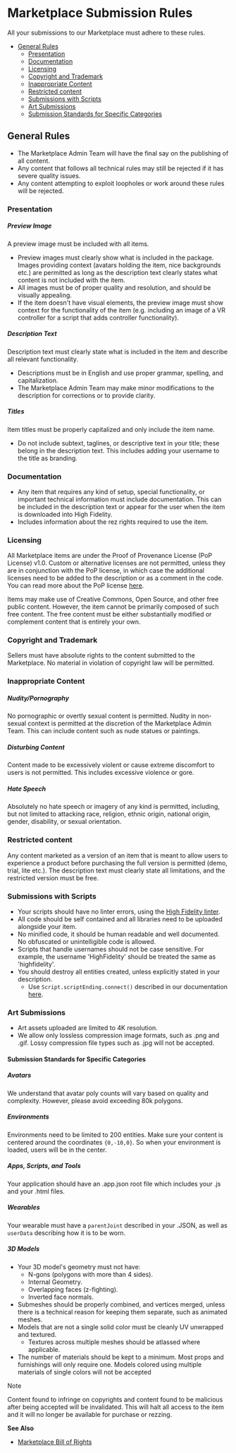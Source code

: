 # Marketplace Submission Rules

All your submissions to our Marketplace must adhere to these rules.

+ [General Rules](#general-rules)
    + [Presentation](#presentation)
    + [Documentation](#documentation)
    + [Licensing](#licensing)
    + [Copyright and Trademark](#copyright-and-trademark)
    + [Inappropriate Content](#inappropriate-content)
    + [Restricted content](#Restricted-content)
    + [Submissions with Scripts](#submissions-with-scripts)
    + [Art Submissions](#art-submissions)
    + [Submission Standards for Specific Categories](#submission-standards-for-specific-categories)

## General Rules

+ The Marketplace Admin Team will have the final say on the publishing of all content.
+ Any content that follows all technical rules may still be rejected if it has severe quality issues.
+ Any content attempting to exploit loopholes or work around these rules will be rejected.

### Presentation
##### Preview Image
A preview image must be included with all items. 

+ Preview images must clearly show what is included in the package. Images providing context (avatars holding the item, nice backgrounds etc.) are permitted as long as the description text clearly states what content is not included with the item. 
+ All images must be of proper quality and resolution, and should be visually appealing. 
+ If the item doesn't have visual elements, the preview image must show context for the functionality of the item (e.g. including an image of a VR controller for a script that adds controller functionality).

##### Description Text
Description text must clearly state what is included in the item and describe all relevant functionality. 

+ Descriptions must be in English and use proper grammar, spelling, and capitalization. 
+ The Marketplace Admin Team may make minor modifications to the description for corrections or to provide clarity. 

##### Titles
Item titles must be properly capitalized and only include the item name. 

+ Do not include subtext, taglines, or descriptive text in your title; these belong in the description text. This includes adding your username to the title as branding.

### Documentation
+ Any item that requires any kind of setup, special functionality, or important technical information must include documentation. This can be included in the description text or appear for the user when the item is downloaded into High Fidelity. 
+ Includes information about the rez rights required to use the item.

### Licensing
All Marketplace items are under the Proof of Provenance License (PoP License) v1.0. Custom or alternative licenses are not permitted, unless they are in conjunction with the PoP license, in which case the additional licenses need to be added to the description or as a comment in the code. You can read more about the PoP license [here](https://digitalassetregistry.com/PoP-License/v1/).

Items may make use of Creative Commons, Open Source, and other free public content. However, the item cannot be primarily composed of such free content. The free content must be either substantially modified or complement content that is entirely your own.

### Copyright and Trademark
Sellers must have absolute rights to the content submitted to the Marketplace. No material in violation of copyright law will be permitted.

### Inappropriate Content
##### Nudity/Pornography
No pornographic or overtly sexual content is permitted. Nudity in non-sexual context is permitted at the discretion of the Marketplace Admin Team. This can include content such as nude statues or paintings.
##### Disturbing Content
Content made to be excessively violent or cause extreme discomfort to users is not permitted. This includes excessive violence or gore.
##### Hate Speech
Absolutely no hate speech or imagery of any kind is permitted, including, but not limited to attacking race, religion, ethnic origin, national origin, gender, disability, or sexual orientation.

### Restricted content
Any content marketed as a version of an item that is meant to allow users to experience a product before purchasing the full version is permitted (demo, trial, lite etc.). The description text must clearly state all limitations, and the restricted version must be free. 

### Submissions with Scripts
+ Your scripts should have no linter errors, using the [High Fidelity linter](https://github.com/highfidelity/hifi/blob/master/.eslintrc.js).
+ All code should be self contained and all libraries need to be uploaded alongside your item. 
+ No minified code, it should be human readable and well documented. No obfuscated or unintelligible code is allowed.
+ Scripts that handle usernames should not be case sensitive. For example, the username 'HighFidelity' should be treated the same as 'highfidelity'.
+ You should destroy all entities created, unless explicitly stated in your description.
    + Use `Script.scriptEnding.connect()` described in our documentation [here](https://apidocs.highfidelity.com/Script.html#.scriptEnding).

### Art Submissions
+ Art assets uploaded are limited to 4K resolution.
+ We allow only lossless compression image formats, such as .png and .gif. Lossy compression file types such as .jpg will not be accepted. 

#### Submission Standards for Specific Categories

##### Avatars
We understand that avatar poly counts will vary based on quality and complexity. However, please avoid exceeding 80k polygons.
##### Environments
Environments need to be limited to 200 entities. Make sure your content is centered around the coordinates `{0,-10,0}`. So when your environment is loaded, users will be in the center.
##### Apps, Scripts, and Tools
Your application should have an .app.json root file which includes your .js and your .html files.
##### Wearables
Your wearable must have a `parentJoint` described in your .JSON, as well as `userData` describing how it is to be worn.
##### 3D Models
+ Your 3D model's geometry must not have:
    + N-gons (polygons with more than 4 sides).
    + Internal Geometry.
    + Overlapping faces (z-fighting).
    + Inverted face normals.
+ Submeshes should be properly combined, and vertices merged, unless there is a technical reason for keeping them separate, such as animated meshes.
+ Models that are not a single solid color must be cleanly UV unwrapped and textured.
    + Textures across multiple meshes should be atlassed where applicable.
+ The number of materials should be kept to a minimum. Most props and furnishings will only require one. Models colored using multiple materials of single colors will not be accepted

<div class="admonition note">
    <p class="admonition-title">Note</p>
    <p>Content found to infringe on copyrights and content found to be malicious after being accepted will be invalidated. This will halt all access to the item and it will no longer be available for purchase or rezzing.</p>
</div>

**See Also**

+ [Marketplace Bill of Rights](bill-of-rights)